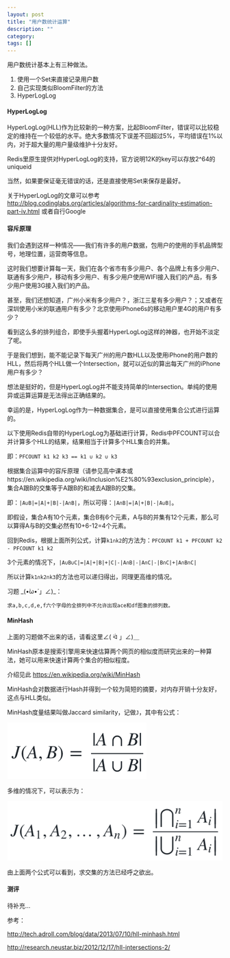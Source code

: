 ```yaml
---
layout: post
title: "用户数统计运算"
description: ""
category: 
tags: []
---
```


用户数统计基本上有三种做法。

1. 使用一个Set来直接记录用户数
2. 自己实现类似BloomFilter的方法
3. HyperLogLog

#### HyperLogLog

HyperLogLog(HLL)作为比较新的一种方案，比起BloomFilter，错误可以比较稳定的维持在一个较低的水平。绝大多数情况下误差不回超过5%，平均错误在1%以内，对于超大量的用户量级维护十分友好。

Redis里原生提供对HyperLogLog的支持，官方说明12K的key可以存放2^64的uniqueid

当然，如果要保证毫无错误的话，还是直接使用Set来保存是最好。

关于HyperLogLog的文章可以参考 http://blog.codinglabs.org/articles/algorithms-for-cardinality-estimation-part-iv.html 或者自行Google

#### 容斥原理

我们会遇到这样一种情况——我们有许多的用户数据，包用户的使用的手机品牌型号，地理位置，运营商等信息。

这时我们想要计算每一天，我们在各个省市有多少用户、各个品牌上有多少用户、联通有多少用户，移动有多少用户、有多少用户使用WIFI接入我们的产品，有多少用户使用3G接入我们的产品。

甚至，我们还想知道，广州小米有多少用户？，浙江三星有多少用户？；又或者在深圳使用小米的联通用户有多少？北京使用iPhone6s的移动用户里4G的用户有多少？

看到这么多的排列组合，即使手头握着HyperLogLog这样的神器，也开始不淡定了呢。

于是我们想到，能不能记录下每天广州的用户数HLL以及使用iPhone的用户数的HLL，然后将两个HLL做一个Intersection，就可以近似的算出每天广州的iPhone用户有多少？

想法是挺好的，但是HyperLogLog并不能支持简单的Intersection。单纯的使用异或运算运算是无法得出正确结果的。

幸运的是，HyperLogLog作为一种数据集合，是可以直接使用集合公式进行运算的。

以下使用Redis自带的HyperLogLog为基础进行计算，Redis中PFCOUNT可以合并计算多个HLL的结果，结果相当于计算多个HLL集合的并集。

即：`PFCOUNT k1 k2 k3 == k1 ∪ k2 ∪ k3`

根据集合运算中的容斥原理（请参见高中课本或https://en.wikipedia.org/wiki/Inclusion%E2%80%93exclusion_principle），集合A跟B的交集等于A跟B的和减去A跟B的交集。

即：`|A∪B|=|A|+|B|-|A∩B|`，所以可得：`|A∩B|=|A|+|B|-|A∪B|`。

即假设，集合A有10个元素，集合B有6个元素，A与B的并集有12个元素，那么可以算得A与B的交集必然有10+6-12=4个元素。

回到Redis，根据上面所列公式，计算`k1∩k2`的方法为：`PFCOUNT k1 + PFCOUNT k2 - PFCOUNT k1 k2`

3个元素的情况下，`|A∪B∪C|=|A|+|B|+|C|-|A∩B|-|A∩C|-|B∩C|+|A∩B∩C|`

所以计算`k1∩k2∩k3`的方法也可以递归得出，同理更高维的情况。

习题 \_(•̀ω•́ 」∠)_：

``` 
求a,b,c,d,e,f六个字母的全排列中不允许出现ace和df图象的排列数。
```

#### MinHash

上面的习题做不出来的话，请看这里∠( ᐛ 」∠)＿

MinHash原本是搜索引擎用来快速估算两个网页的相似度而研究出来的一种算法，她可以用来快速计算两个集合的相似程度。

介绍见此 https://en.wikipedia.org/wiki/MinHash

MinHash会对数据进行Hash并得到一个较为简短的摘要，对内存开销十分友好，这点与HLL类似。

MinHash度量结果叫做Jaccard similarity，记做`J`，其中有公式：

![](../assets/23wieyroiwr.png)

多维的情况下，可以表示为：

![](../assets/akdgfjkaehe.png)

由上面两个公式可以看到，求交集的方法已经呼之欲出。

#### 测评

待补充...

参考：

http://tech.adroll.com/blog/data/2013/07/10/hll-minhash.html

http://research.neustar.biz/2012/12/17/hll-intersections-2/
